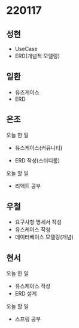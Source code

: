 # 220117

## 성현

- UseCase
- ERD(개념적 모델링)

## 일환

- 유즈케이스
- ERD

## 은조

오늘 한 일

- 유스케이스(커뮤니티)

- ERD 작성(스터디룸)

오늘 할 일

- 리액트 공부

## 우철

- 요구사항 명세서 작성
- 유스케이스 작성
- 데이터베이스 모델링(개념)

## 현서

오늘 한 일

- 유스케이스 작성
- ERD 설계

오늘 할 일

- 스프링 공부
